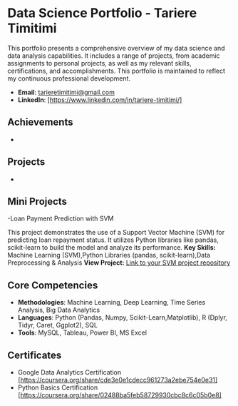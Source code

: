 # Data Science Portfolio - Tariere Timitimi
This portfolio presents a comprehensive overview of my data science and data analysis capabilities. It includes a range of projects, from academic assignments to personal projects, as well as my relevant skills, certifications, and accomplishments. This portfolio is maintained to reflect my continuous professional development.

- **Email**: [tarieretimitimi@gmail.com](tarieretimitimi@gmail.com)
- **LinkedIn**: [https://www.linkedin.com/in/tariere-timitimi/]
  

## Achievements
- 

## Projects
-

## Mini Projects
-Loan Payment Prediction with SVM

This project demonstrates the use of a Support Vector Machine (SVM) for predicting loan repayment status. It utilizes Python libraries like pandas, scikit-learn to build the model and analyze its performance.
**Key Skills:** Machine Learning (SVM),Python Libraries (pandas, scikit-learn),Data Preprocessing & Analysis
**View Project:** [Link to your SVM project repository](https://github.com/TariereT/SVM-Loan-Prediction)
 
## Core Competencies

- **Methodologies**: Machine Learning, Deep Learning, Time Series Analysis, Big Data Analytics
- **Languages**: Python (Pandas, Numpy, Scikit-Learn,Matplotlib), R (Dplyr, Tidyr, Caret, Ggplot2), SQL
- **Tools**: MySQL, Tableau, Power BI, MS Excel

## Certificates
- Google Data Analytics Certification [https://coursera.org/share/cde3e0e1cdecc961273a2ebe754e0e31]
- Python Basics Certification [https://coursera.org/share/02488ba5feb58729930cbc8c6c05b0e8]
